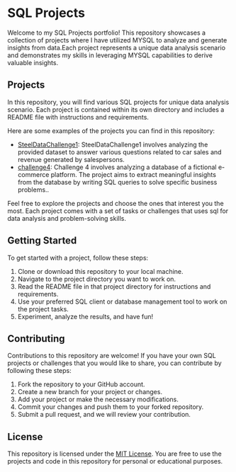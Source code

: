 # SQL Projects

Welcome to my SQL Projects portfolio! This repository showcases a collection of projects where I have utilized MYSQL to analyze and generate insights from data.Each project represents a unique data analysis scenario and demonstrates my skills in leveraging MYSQL capabilities to derive valuable insights.

## Projects

In this repository, you will find various SQL projects for unique data analysis scenario. Each project is contained within its own directory and includes a README file with instructions and requirements.

Here are some examples of the projects you can find in this repository:

- [SteelDataChallenge1](https://github.com/akikl/SQLprojects/tree/main/SteelDataChallenge1): SteelDataChallenge1 involves analyzing the provided dataset to answer various questions related to car sales and revenue generated by salespersons.
- [challenge4](https://github.com/akikl/SQLprojects/tree/main/challenge4): Challenge 4 involves analyzing a database of a fictional e-commerce platform. The project aims to extract meaningful insights from the database by writing SQL queries to solve specific business problems..

Feel free to explore the projects and choose the ones that interest you the most. Each project comes with a set of tasks or challenges that uses sql for data analysis and problem-solving skills.

## Getting Started

To get started with a project, follow these steps:

1. Clone or download this repository to your local machine.
2. Navigate to the project directory you want to work on.
3. Read the README file in that project directory for instructions and requirements.
4. Use your preferred SQL client or database management tool to work on the project tasks.
5. Experiment, analyze the results, and have fun!

## Contributing

Contributions to this repository are welcome! If you have your own SQL projects or challenges that you would like to share, you can contribute by following these steps:

1. Fork the repository to your GitHub account.
2. Create a new branch for your project or changes.
3. Add your project or make the necessary modifications.
4. Commit your changes and push them to your forked repository.
5. Submit a pull request, and we will review your contribution.

## License

This repository is licensed under the [MIT License](LICENSE). You are free to use the projects and code in this repository for personal or educational purposes.

